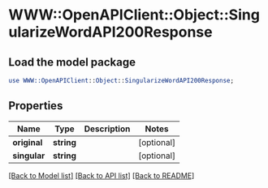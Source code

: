 # WWW::OpenAPIClient::Object::SingularizeWordAPI200Response

## Load the model package
```perl
use WWW::OpenAPIClient::Object::SingularizeWordAPI200Response;
```

## Properties
Name | Type | Description | Notes
------------ | ------------- | ------------- | -------------
**original** | **string** |  | [optional] 
**singular** | **string** |  | [optional] 

[[Back to Model list]](../README.md#documentation-for-models) [[Back to API list]](../README.md#documentation-for-api-endpoints) [[Back to README]](../README.md)


